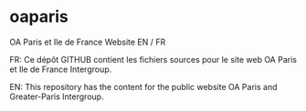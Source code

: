 # oaparis

OA Paris et Ile de France Website EN / FR

FR: Ce dépôt GITHUB contient les fichiers sources pour le site web OA Paris et Ile de France Intergroup.

EN: This repository has the content for the public website OA Paris and Greater-Paris Intergroup.
